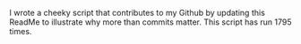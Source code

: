 I wrote a cheeky script that contributes to my Github by updating this ReadMe to illustrate why more than commits matter. This script has run 1795 times.
